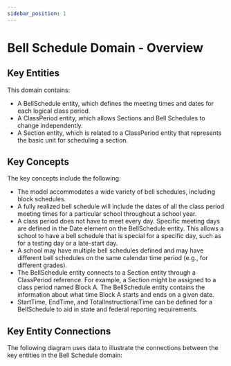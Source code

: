 ```yaml
---
sidebar_position: 1
---
```



# Bell Schedule Domain - Overview

## Key Entities

This domain contains:

* A BellSchedule entity, which defines the meeting times and dates for each
    logical class period.
* A ClassPeriod entity, which allows Sections and Bell Schedules to change
    independently.
* A Section entity, which is related to a ClassPeriod entity that represents
    the basic unit for scheduling a section.

## Key Concepts

The key concepts include the following:

* The model accommodates a wide variety of bell schedules, including block
    schedules.
* A fully realized bell schedule will include the dates of all the class
    period meeting times for a particular school throughout a school year.
* A class period does not have to meet every day. Specific meeting days are
    defined in the Date element on the BellSchedule entity. This allows a school
    to have a bell schedule that is special for a specific day, such as for a
    testing day or a late-start day.
* A school may have multiple bell schedules defined and may have different
    bell schedules on the same calendar time period (e.g., for different
    grades).
* The BellSchedule entity connects to a Section entity through a ClassPeriod
    reference. For example, a Section might be assigned to a class period named
    Block A. The BellSchedule entity contains the information about what time
    Block A starts and ends on a given date.
* StartTime, EndTime, and TotalInstructionalTime can be defined for a
    BellSchedule to aid in state and federal reporting requirements.

## Key Entity Connections

The following diagram uses data to illustrate the connections between the key
entities in the Bell Schedule domain:

<!-- ![Bell-Schedule-Data-Diagram](../../../img/Bell-Schedule-Data-Diagram.png) -->
